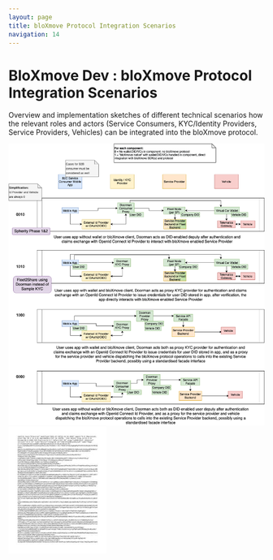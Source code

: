 ```yaml
---
layout: page
title: bloXmove Protocol Integration Scenarios
navigation: 14
---
```


# BloXmove Dev : bloXmove Protocol Integration Scenarios
Overview and implementation sketches of different technical scenarios how the relevant roles and actors (Service Consumers, KYC/Identity Providers, Service Providers, Vehicles) can be integrated into the bloXmove protocol.

![This is an image](attachments/4438982941/4439114038.png)
[![This is an image](attachments/4438982941/4498292845)](attachments/4438982941/4498292845)
